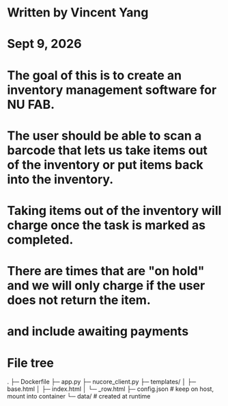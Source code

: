 #
# Written by Vincent Yang
# Sept 9, 2026 
#
# The goal of this is to create an inventory management software for NU FAB.

# The user should be able to scan a barcode that lets us take items out of the inventory or put items back into the inventory. 

# Taking items out of the inventory will charge once the task is marked as completed. 
# There are times that are "on hold" and we will only charge if the user does not return the item. 
# and include awaiting payments 


# File tree 
.
├─ Dockerfile
├─ app.py
├─ nucore_client.py
├─ templates/
│  ├─ base.html
│  ├─ index.html
│  └─ _row.html
├─ config.json         # keep on host, mount into container
└─ data/               # created at runtime
